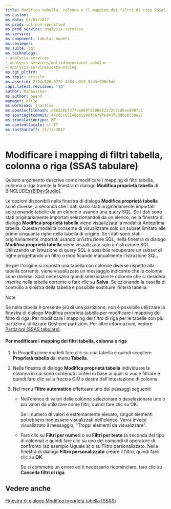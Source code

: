 ```yaml
---
title: Modifica tabella, colonna o il mapping dei filtri di riga (SSAS tabulare) | Documenti Microsoft
ms.custom: 
ms.date: 03/01/2017
ms.prod: sql-non-specified
ms.prod_service: analysis-services
ms.service: 
ms.component: tabular-models
ms.reviewer: 
ms.suite: sql
ms.technology:
- analysis-services
- analysis-services/multidimensional-tabular
- analysis-services/data-mining
ms.tgt_pltfrm: 
ms.topic: article
ms.assetid: 2124c526-5772-4f84-a019-9dd3e906e8dd
caps.latest.revision: "10"
author: Minewiskan
ms.author: owend
manager: kfile
ms.workload: Inactive
ms.openlocfilehash: a88238ef377de669f3100852272c9cdbee8987c1
ms.sourcegitcommit: 44cd5c651488b5296fb679f6d43f50d068339a27
ms.translationtype: MT
ms.contentlocale: it-IT
ms.lasthandoff: 11/17/2017
---
```

# <a name="change-table-column-or-row-filter-mappings-ssas-tabular"></a>Modificare i mapping di filtri tabella, colonna o riga (SSAS tabulare)
  Questo argomento descrive come modificare i mapping di filtri tabella, colonna o riga tramite la finestra di dialogo **Modifica proprietà tabella** di [!INCLUDE[ssBIDevStudio](../../includes/ssbidevstudio-md.md)].  
  
 Le opzioni disponibili nella finestra di dialogo **Modifica proprietà tabella** sono diverse, a seconda che i dati siano stati originariamente importati selezionando tabelle da un elenco o usando una query SQL. Se i dati sono stati originariamente importati selezionandoli da un elenco, nella finestra di dialogo **Modifica proprietà tabella** viene visualizzata la modalità Anteprima tabella. Questa modalità consente di visualizzare solo un subset limitato alle prime cinquanta righe della tabella di origine. Se i dati sono stati originariamente importati usando un'istruzione SQL, nella finestra di dialogo **Modifica proprietà tabella** viene visualizzata solo un'istruzione SQL. Utilizzando un'istruzione di query SQL è possibile recuperare un subset di righe progettando un filtro o modificando manualmente l'istruzione SQL.  
  
 Se per l'origine si imposta una tabella con colonne diverse rispetto alla tabella corrente, viene visualizzato un messaggio indicante che le colonne sono diverse. Sarà necessario quindi selezionare le colonne che si desidera inserire nella tabella corrente e fare clic su **Salva**. Selezionando la casella di controllo a sinistra della tabella è possibile sostituire l'intera tabella.  
  
> [!NOTE]  
>  Se nella tabella è presente più di una partizione, non è possibile utilizzare la finestra di dialogo Modifica proprietà tabella per modificare i mapping del filtro di riga. Per modificare i mapping del filtro di riga per le tabelle con più partizioni, utilizzare Gestione partizioni. Per altre informazioni, vedere [Partizioni &#40;SSAS tabulare&#41;](../../analysis-services/tabular-models/partitions-ssas-tabular.md).  
  
#### <a name="to-change-table-column-or-row-filter-mappings"></a>Per modificare i mapping dei filtri tabella, colonna o riga  
  
1.  In Progettazione modelli fare clic su una tabella e quindi scegliere **Proprietà tabella** dal menu **Tabella**.  
  
2.  Nella finestra di dialogo **Modifica proprietà tabella** individuare la colonna in cui sono contenuti i criteri in base ai quali si vuole filtrare e quindi fare clic sulla freccia GIÙ a destra dell'intestazione di colonna.  
  
3.  Nel menu **Filtro automatico** effettuare uno dei passaggi seguenti:  
  
    -   Nell'elenco di valori delle colonne selezionare o deselezionare uno o più valori da utilizzare come filtri, quindi fare clic su OK.  
  
         Se il numero di valori è estremamente elevato, singoli elementi potrebbero non essere visualizzati nell'elenco. Verrà invece visualizzato il messaggio, "Troppi elementi da visualizzare".  
  
    -   Fare clic su **Filtri per numeri** o su **Filtri per testo** (a seconda del tipo di colonna) e quindi fare clic su uno dei comandi di operatore di confronto (ad esempio Uguale a) o su Filtro personalizzato. Nella finestra di dialogo **Filtro personalizzato** creare il filtro, quindi fare clic su **OK**.  
  
         Se si commette un errore ed è necessario ricominciare, fare clic su **Cancella filtri di riga**.  
  
## <a name="see-also"></a>Vedere anche  
 [Finestra di dialogo Modifica proprietà tabella &#40;SSAS&#41;](http://msdn.microsoft.com/library/8d913e83-7246-44cc-8fc7-31729023c0d8)  
  
  
